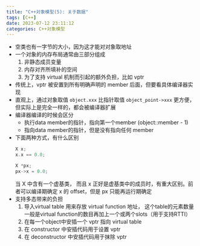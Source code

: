 ```yaml
---
title: "C++对象模型(5): 关于数据"
tags: [C++]
date: 2023-07-12 23:11:12
categories: C++对象模型
---
```


- 空类也有一字节的大小，因为这才能对对象取地址
- 一个对象的内存布局通常由三部分组成
  1. 非静态成员变量
  2. 内存对齐所填补的空间
  3. 为了支持 virtual 机制而引起的额外负担，比如 vptr
- 传统上，vptr 被安置到所有明确声明的 member 后面，但要看具体编译器实现
- 直观上，通过对象取值 `object.xxx` 比指针取值 `object_point->xxx` 更方便，但实际上是完全一样的，都会被编译器扩展
- 编译器编译的时候会区分
  -  执行data member的指针，指向第一个member (object::member - 1)
  -  指向data member的指针，但是没有指向任何 member
- 下面两种方式，有什么区别
  ```cpp
  X x; 
  x.x == 0.0;
  
  X *px;
  px->x = 0.0;
  ```
  当 X 中含有一个虚基类， 而且 x 正好是虚基类中的成员时，有重大区别。前者可以编译期确定 x 的 offset，但是 px 只能再运行期确定
- 支持多态带来的负担
  1. 导入virtual table 用来存放 virtual function 地址， 这个table的元素数量一般是virtual function的数目再加上一个或两个slots（用于支持RTTI）
  2. 在每一个object中安插一个 vptr 指向 virtual table
  3. 在 constructor 中安插代码用于设置 vptr
  4. 在 deconstructor 中安插代码用于抹除 vptr